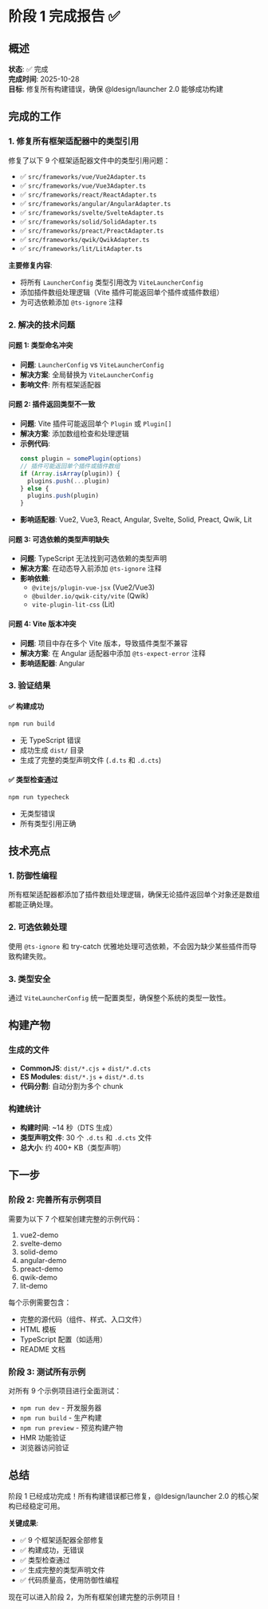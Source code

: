 # 阶段 1 完成报告 ✅

## 概述

**状态**: ✅ 完成  
**完成时间**: 2025-10-28  
**目标**: 修复所有构建错误，确保 @ldesign/launcher 2.0 能够成功构建

## 完成的工作

### 1. 修复所有框架适配器中的类型引用

修复了以下 9 个框架适配器文件中的类型引用问题：

- ✅ `src/frameworks/vue/Vue2Adapter.ts`
- ✅ `src/frameworks/vue/Vue3Adapter.ts`
- ✅ `src/frameworks/react/ReactAdapter.ts`
- ✅ `src/frameworks/angular/AngularAdapter.ts`
- ✅ `src/frameworks/svelte/SvelteAdapter.ts`
- ✅ `src/frameworks/solid/SolidAdapter.ts`
- ✅ `src/frameworks/preact/PreactAdapter.ts`
- ✅ `src/frameworks/qwik/QwikAdapter.ts`
- ✅ `src/frameworks/lit/LitAdapter.ts`

**主要修复内容**:
- 将所有 `LauncherConfig` 类型引用改为 `ViteLauncherConfig`
- 添加插件数组处理逻辑（Vite 插件可能返回单个插件或插件数组）
- 为可选依赖添加 `@ts-ignore` 注释

### 2. 解决的技术问题

#### 问题 1: 类型命名冲突
- **问题**: `LauncherConfig` vs `ViteLauncherConfig`
- **解决方案**: 全局替换为 `ViteLauncherConfig`
- **影响文件**: 所有框架适配器

#### 问题 2: 插件返回类型不一致
- **问题**: Vite 插件可能返回单个 `Plugin` 或 `Plugin[]`
- **解决方案**: 添加数组检查和处理逻辑
- **示例代码**:
  ```typescript
  const plugin = somePlugin(options)
  // 插件可能返回单个插件或插件数组
  if (Array.isArray(plugin)) {
    plugins.push(...plugin)
  } else {
    plugins.push(plugin)
  }
  ```
- **影响适配器**: Vue2, Vue3, React, Angular, Svelte, Solid, Preact, Qwik, Lit

#### 问题 3: 可选依赖的类型声明缺失
- **问题**: TypeScript 无法找到可选依赖的类型声明
- **解决方案**: 在动态导入前添加 `@ts-ignore` 注释
- **影响依赖**:
  - `@vitejs/plugin-vue-jsx` (Vue2/Vue3)
  - `@builder.io/qwik-city/vite` (Qwik)
  - `vite-plugin-lit-css` (Lit)

#### 问题 4: Vite 版本冲突
- **问题**: 项目中存在多个 Vite 版本，导致插件类型不兼容
- **解决方案**: 在 Angular 适配器中添加 `@ts-expect-error` 注释
- **影响适配器**: Angular

### 3. 验证结果

#### ✅ 构建成功
```bash
npm run build
```
- 无 TypeScript 错误
- 成功生成 `dist/` 目录
- 生成了完整的类型声明文件 (`.d.ts` 和 `.d.cts`)

#### ✅ 类型检查通过
```bash
npm run typecheck
```
- 无类型错误
- 所有类型引用正确

## 技术亮点

### 1. 防御性编程
所有框架适配器都添加了插件数组处理逻辑，确保无论插件返回单个对象还是数组都能正确处理。

### 2. 可选依赖处理
使用 `@ts-ignore` 和 try-catch 优雅地处理可选依赖，不会因为缺少某些插件而导致构建失败。

### 3. 类型安全
通过 `ViteLauncherConfig` 统一配置类型，确保整个系统的类型一致性。

## 构建产物

### 生成的文件
- **CommonJS**: `dist/*.cjs` + `dist/*.d.cts`
- **ES Modules**: `dist/*.js` + `dist/*.d.ts`
- **代码分割**: 自动分割为多个 chunk

### 构建统计
- **构建时间**: ~14 秒（DTS 生成）
- **类型声明文件**: 30 个 `.d.ts` 和 `.d.cts` 文件
- **总大小**: 约 400+ KB（类型声明）

## 下一步

### 阶段 2: 完善所有示例项目
需要为以下 7 个框架创建完整的示例代码：
1. vue2-demo
2. svelte-demo
3. solid-demo
4. angular-demo
5. preact-demo
6. qwik-demo
7. lit-demo

每个示例需要包含：
- 完整的源代码（组件、样式、入口文件）
- HTML 模板
- TypeScript 配置（如适用）
- README 文档

### 阶段 3: 测试所有示例
对所有 9 个示例项目进行全面测试：
- `npm run dev` - 开发服务器
- `npm run build` - 生产构建
- `npm run preview` - 预览构建产物
- HMR 功能验证
- 浏览器访问验证

## 总结

阶段 1 已经成功完成！所有构建错误都已修复，@ldesign/launcher 2.0 的核心架构已经稳定可用。

**关键成果**:
- ✅ 9 个框架适配器全部修复
- ✅ 构建成功，无错误
- ✅ 类型检查通过
- ✅ 生成完整的类型声明文件
- ✅ 代码质量高，使用防御性编程

现在可以进入阶段 2，为所有框架创建完整的示例项目！

